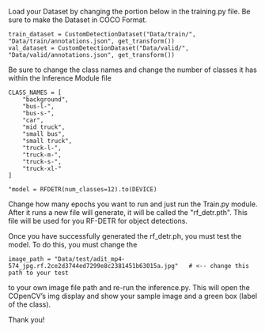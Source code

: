 Load your Dataset by changing the portion below in the training.py file. Be sure to make the Dataset in COCO Format.			
```
train_dataset = CustomDetectionDataset("Data/train/", "Data/train/annotations.json", get_transform())
val_dataset = CustomDetectionDataset("Data/valid/", "Data/valid/annotations.json", get_transform())
```
Be sure to change the class names and change the number of classes it has within the Inference Module file
```
CLASS_NAMES = [
    "background",
    "bus-l-",
    "bus-s-",
    "car",
    "mid truck",
    "small bus",
    "small truck",
    "truck-l-",
    "truck-m-",
    "truck-s-",
    "truck-xl-"
]
```
```
"model = RFDETR(num_classes=12).to(DEVICE)
```
Change how many epochs you want to run and just run the Train.py module.
After it runs a new file will generate, it will be called the "rf_detr.pth". This file will be used for you RF-DETR for object detections.

Once you have successfully generated the rf_detr.ph, you must test the model. To do this, you must change the
```
image_path = "Data/test/adit_mp4-574_jpg.rf.2ce2d3744ed7299e8c2381451b63015a.jpg"   # <-- change this path to your test 
```
 to your own image file path and re-run the inference.py. This will open the COpenCV’s img display and show your sample image and a green box (label of the class). 

Thank you!
